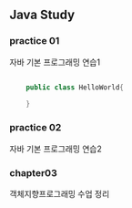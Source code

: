 ## Java Study

### practice 01
자바 기본 프로그래밍 연습1

```java

	public class HelloWorld{
	
	}

```

### practice 02
자바 기본 프로그래밍 연습2

### chapter03
객체지향프로그래밍 수업 정리 